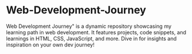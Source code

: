 # Web-Development-Journey
Web Development Journey" is a dynamic repository showcasing my learning path in web development. It features projects, code snippets, and learnings in HTML, CSS, JavaScript, and more. Dive in for insights and inspiration on your own dev journey!

